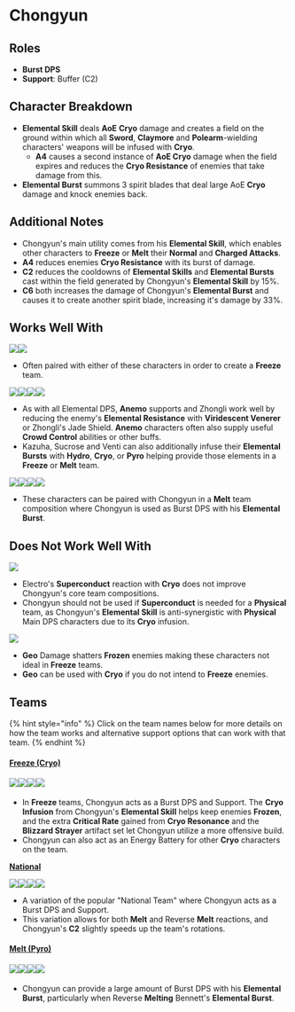 # Chongyun

## Roles

* **Burst DPS**
* **Support**: Buffer (C2)

## Character Breakdown

* **Elemental Skill** deals **AoE** **Cryo** damage and creates a field on the ground within which all **Sword**, **Claymore** and **Polearm**-wielding characters' weapons will be infused with **Cryo**.
  * **A4** causes a second instance of **AoE Cryo** damage when the field expires and reduces the **Cryo Resistance** of enemies that take damage from this.
* **Elemental Burst** summons 3 spirit blades that deal large AoE **Cryo** damage and knock enemies back.

## **Additional Notes**

* Chongyun's main utility comes from his **Elemental Skill**, which enables other characters to **Freeze** or **Melt** their **Normal** and **Charged Attacks**.
* **A4** reduces enemies **Cryo Resistance** with its burst of damage.&#x20;
* **C2** reduces the cooldowns of **Elemental Skills** and **Elemental Bursts** cast within the field generated by Chongyun's **Elemental Skill** by 15%.
* **C6** both increases the damage of Chongyun's **Elemental Burst** and causes it to create another spirit blade, increasing it's damage by 33%.&#x20;

## Works Well With

![](../../.gitbook/assets/UI\_AvatarIcon\_Mona.png)![](../../.gitbook/assets/UI\_AvatarIcon\_Xingqiu.png)

* Often paired with either of these characters in order to create a **Freeze** team.

![](../../.gitbook/assets/UI\_AvatarIcon\_Kazuha.png)![](../../.gitbook/assets/UI\_AvatarIcon\_Sucrose.png)![](../../.gitbook/assets/UI\_AvatarIcon\_Venti.png)![](../../.gitbook/assets/UI\_AvatarIcon\_Zhongli.png)

* As with all Elemental DPS, **Anemo** supports and Zhongli work well by reducing the enemy's **Elemental Resistance** with **Viridescent Venerer** or Zhongli's Jade Shield. **Anemo** characters often also supply useful **Crowd Control** abilities or other buffs.
* Kazuha, Sucrose and Venti can also additionally infuse their **Elemental Bursts** with **Hydro**, **Cryo**, or **Pyro** helping provide those elements in a **Freeze** or **Melt** team.

&#x20;![](../../.gitbook/assets/UI\_AvatarIcon\_Bennett.png)![](../../.gitbook/assets/UI\_AvatarIcon\_Klee.png)![](../../.gitbook/assets/UI\_AvatarIcon\_Xiangling.png)![](../../.gitbook/assets/UI\_AvatarIcon\_Yanfei.png)

* These characters can be paired with Chongyun in a **Melt** team composition where Chongyun is used as Burst DPS with his **Elemental Burst**.

## Does Not Work Well With

![](../../.gitbook/assets/Element\_Electro.webp)

* Electro's **Superconduct** reaction with **Cryo** does not improve Chongyun's core team compositions.
* Chongyun should not be used if **Superconduct** is needed for a **Physical** team, as Chongyun's **Elemental Skill** is anti-synergistic with **Physical** Main DPS characters due to its **Cryo** infusion.

![](../../.gitbook/assets/Element\_Geo.webp)

* **Geo** Damage shatters **Frozen** enemies making these characters not ideal in **Freeze** teams.&#x20;
* **Geo** can be used with **Cryo** if you do not intend to **Freeze** enemies.

## Teams

{% hint style="info" %}
Click on the team names below for more details on how the team works and alternative support options that can work with that team.
{% endhint %}

#### [Freeze (Cryo)](../../teams/freeze.md)

#### ![](../../.gitbook/assets/UI\_AvatarIcon\_Rosaria.png)![](../../.gitbook/assets/UI\_AvatarIcon\_Mona.png)![](../../.gitbook/assets/UI\_AvatarIcon\_Chongyun.png)![](../../.gitbook/assets/UI\_AvatarIcon\_Kazuha.png)

* In **Freeze** teams, Chongyun acts as a Burst DPS and Support. The **Cryo Infusion** from Chongyun's **Elemental Skill** helps keep enemies **Frozen**, and the extra **Critical Rate** gained from **Cryo Resonance** and the **Blizzard Strayer** artifact set let Chongyun utilize a more offensive build.
* Chongyun can also act as an Energy Battery for other **Cryo** characters on the team.

[**National**](../../teams/national.md)

![](../../.gitbook/assets/UI\_AvatarIcon\_Xiangling.png)![](../../.gitbook/assets/UI\_AvatarIcon\_Xingqiu.png)![](../../.gitbook/assets/UI\_AvatarIcon\_Chongyun.png)![](../../.gitbook/assets/UI\_AvatarIcon\_Bennett.png)

* A variation of the popular "National Team" where Chongyun acts as a Burst DPS and Support.
* This variation allows for both **Melt** and Reverse **Melt** reactions, and Chongyun's **C2** slightly speeds up the team's rotations.&#x20;

#### [Melt (Pyro) ](../../teams/melt.md)

#### &#x20;![](../../.gitbook/assets/UI\_AvatarIcon\_Yoimiya.png)![](../../.gitbook/assets/UI\_AvatarIcon\_Chongyun.png)![](../../.gitbook/assets/UI\_AvatarIcon\_Kazuha.png)![](../../.gitbook/assets/UI\_AvatarIcon\_Bennett.png)

* Chongyun can provide a large amount of Burst DPS with his **Elemental Burst**, particularly when Reverse **Melting** Bennett's **Elemental Burst**.
